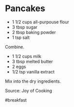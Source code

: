 # Pancakes

- 1 1/2 cups all-purpouse flour
- 3 tbsp sugar
- 2 tbsp baking powder
- 1 tsp salt

Combine.

- 1 1/2 cups milk
- 3 tbsp melted butter
- 2 eggs
- 1/2 tsp vanilla extract

Mix into the dry ingredients.

Source: Joy of Cooking

#breakfast
